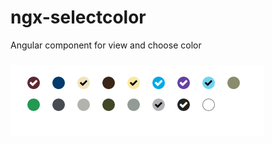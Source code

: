 # ngx-selectcolor
Angular component for view and choose color
###
![view and choose color](color.png?raw=true "Title")
